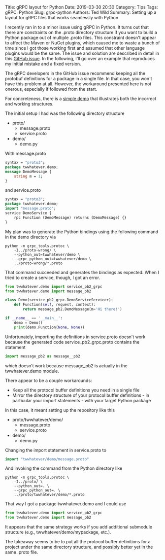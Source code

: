 Title: gRPC layout for Python
Date: 2019-03-30 20:30
Category: Tips
Tags: gRPC, Python
Slug: grpc-python
Authors: Ted Wild
Summary: Setting up a layout for gRPC files that works seamlessly with Python

I recently ran in to a minor issue using gRPC in Python.  It turns out
that there are constraints on the .proto directory structure if you
want to build a Python package out of multiple .proto files.  This
constraint doesn't appear to affect the Maven or NuGet plugins, which
caused me to waste a bunch of time since I got those working first and
assumed that other language plugins would be the same.  The issue and solution are
described in detail in this
[GitHub issue](https://github.com/protocolbuffers/protobuf/issues/1491).
In the following, I'll go over an example that reproduces my initial
mistake and a fixed version.

The gRPC developers in the GitHub issue recommend keeping
all the protobuf definitions for a package in a single file.  In that
case, you won't have this problem at all.  However, the workaround
presented here is not onerous, especially if followed from the start.

For concreteness, there is a
[simple demo](https://github.com/twwhatever/demo-grpc-python) that
illustrates both the incorrect and working structures.

The initial setup I had was the following directory structure

* proto/
    * message.proto
    * service.proto
* demo/
    * demo.py

With message.proto

````proto
syntax = "proto3";
package twwhatever.demo;
message DemoMessage {
    string m = 1;
}
````

and service.proto
````proto
syntax = "proto3";
package twwhatever.demo;
import "message.proto";
service DemoService {
    rpc Function (DemoMessage) returns (DemoMessage) {}
}
````

My plan was to generate the Python bindings using the following
command in the demo directory via 

````
python -m grpc_tools.protoc \
    -I../proto-wrong/ \
    --python_out=twwhatever/demo \
    --grpc_python_out=twwhatever/demo \
    ../proto-wrong/*.proto
````

That command succeeded and generates the bindings as expected.  When I
tried to create a service, though, I got an error.

````python
from twwhatever.demo import service_pb2_grpc
from twwhatever.demo import message_pb2

class Demo(service_pb2_grpc.DemoServiceServicer):
    def Function(self, request, context):
        return message_pb2.DemoMessage(m='Hi there!')

if __name__ == '__main__':
    demo = Demo()
    print(demo.Function(None, None))
````

Unfortunately, importing the definitions in service.proto doesn't
work because the generated code service_pb2_grpc.proto contains the statement

````python
import message_pb2 as message__pb2
````

which doesn't work because message_pb2 is actually in the twwhatever.demo module.

There appear to be a couple workarounds:
* Keep all the protocol buffer definitions you need in a single file
* Mirror the directory structure of your protocol buffer definitions - in particular your import statements - with your target Python package

In this case, it meant setting up the repository like this

* proto/twwhatever/demo/
    * message.proto
    * service.proto
* demo/
    * demo.py

Changing the import statement in service.proto to

````proto
import "twwhatever/demo/message.proto" 
````

And invoking the command from the Python directory like

````
python -m grpc_tools.protoc \
    -I../proto/ \
    --python_out=. \
    --grpc_python_out=. \
    ../proto/twwhatever/demo/*.proto
````

That way I got a package twwhatever.demo and I could use

````python
from twwhatever.demo import service_pb2_grpc
from twwhatever.demo import message_pb2
````

It appears that the same strategy works if you add
additional submodule structure (e.g., twwhatever/demo/mypackage, etc.).

The takeaway seems to be to put all the protocol buffer definitions
for a project under the same directory structure, and possibly better
yet in the same .proto file.
